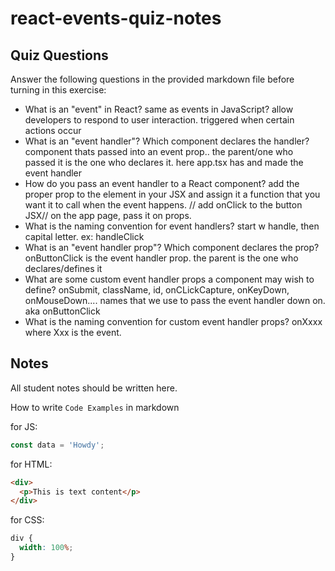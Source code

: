 # react-events-quiz-notes

## Quiz Questions

Answer the following questions in the provided markdown file before turning in this exercise:

- What is an "event" in React?
  same as events in JavaScript? allow developers to respond to user interaction. triggered when certain actions occur
- What is an "event handler"? Which component declares the handler?
  component thats passed into an event prop.. the parent/one who passed it is the one who declares it. here app.tsx has and made the event handler
- How do you pass an event handler to a React component?
  add the proper prop to the element in your JSX and assign it a function that you want it to call when the event happens. //
  add onClick to the button JSX//
  on the app page, pass it on props.
- What is the naming convention for event handlers?
  start w handle, then capital letter. ex: handleClick
- What is an "event handler prop"? Which component declares the prop?
  onButtonClick is the event handler prop. the parent is the one who declares/defines it
- What are some custom event handler props a component may wish to define?
  onSubmit, className, id, onCLickCapture, onKeyDown, onMouseDown.... names that we use to pass the event handler down on. aka onButtonClick
- What is the naming convention for custom event handler props?
  onXxxx where Xxx is the event.

## Notes

All student notes should be written here.

How to write `Code Examples` in markdown

for JS:

```javascript
const data = 'Howdy';
```

for HTML:

```html
<div>
  <p>This is text content</p>
</div>
```

for CSS:

```css
div {
  width: 100%;
}
```

